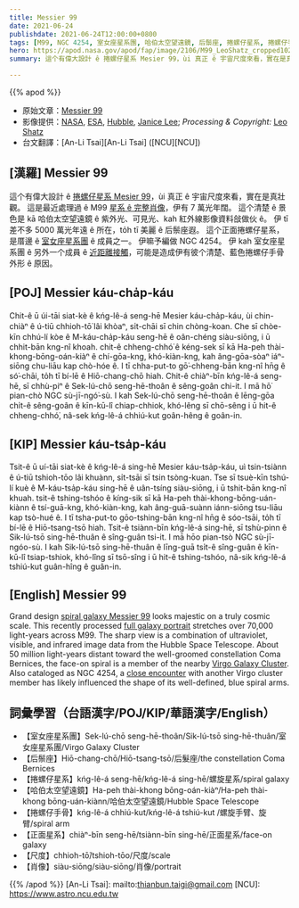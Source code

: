 ```yaml
---
title: Messier 99
date: 2021-06-24
publishdate: 2021-06-24T12:00:00+0800
tags: [M99, NGC 4254, 室女座星系團, 哈伯太空望遠鏡, 后鬃座, 捲螺仔星系, 捲螺仔手骨]
hero: https://apod.nasa.gov/apod/fap/image/2106/M99_LeoShatz_cropped1024.jpg
summary: 這个有偉大設計 ê 捲螺仔星系 Mesier 99，ùi 真正 ê 宇宙尺度來看，實在是真壯觀。

---
```


{{% apod %}}

- 原始文章：[Messier 99](https://apod.nasa.gov/apod/ap210624.html)
- 影像提供：[NASA](https://www.nasa.gov/), [ESA](https://www.esa.int), [Hubble](https://www.nasa.gov/mission_pages/hubble/main/index.html), [Janice Lee](https://www.linkedin.com/in/janiceleeastro/); *Processing & Copyright:* [Leo Shatz](https://www.astrobin.com/users/spinlock/)
- 台文翻譯：[An-Li Tsai][An-Li Tsai] ([NCU][NCU])

## [漢羅] Messier 99
這个有偉大設計 ê [捲螺仔星系 Mesier 99][spiral galaxy Messier 99]，ùi 真正 ê 宇宙尺度來看，實在是真壯觀。
這是最近處理過 ê M99 [星系 ê 完整肖像][full galaxy portrait]，伊有 7 萬光年闊。
這个清楚 ê 景色是 kā 哈伯太空望遠鏡 ê 紫外光、可見光、kah 紅外線影像資料敆做伙 ê。
伊 tī 差不多 5000 萬光年遠 ê 所在，to̍h tī 美麗 ê 后鬃座遐。
這个正面捲螺仔星系，是厝邊 ê [室女座星系團][Virgo Galaxy Cluster] ê 成員之一。
伊嘛予編做 NGC 4254。
伊 kah 室女座星系團 ê 另外一个成員 ê [近距離接觸][close encounter]，可能是造成伊有彼个清楚、藍色捲螺仔手骨外形 ê 原因。




## [POJ] Messier káu-cha̍p-káu

Chit-ê ū úi-tāi siat-kè ê kńg-lê-á seng-hē Mesier káu-cha̍p-káu, ùi chin-chiàⁿ ê ú-tiū chhioh-tō͘ lâi khòaⁿ, si̍t-chāi sī chin chòng-koan.
Che sī chòe-kīn chhú-lí kòe ê M-káu-cha̍p-káu seng-hē ê oân-chéng siàu-siōng, i ū chhit-bān kng-nî khoah.
chit-ê chheng-chhó͘ ê kéng-sek sī kā Ha-peh thài-khong-bōng-oán-kiàⁿ ê chí-gōa-kng, khó-kiàn-kng, kah âng-gōa-sòaⁿ iáⁿ-siōng chu-liāu kap chò-hóe ê.
I tī chha-put-to gō͘-chheng-bān kng-nî hn̄g ê só͘-chāi, to̍h tī bí-lē ê Hiō-chang-chō hiah.
Chit-ê chiàⁿ-bīn kńg-lê-á seng-hē, sī chhù-piⁿ ê Sek-lú-chō seng-hē-thoân ê sêng-goân chi-it.
I mā hō͘ pian-chò NGC sù-jī-ngó͘-sù.
I kah Sek-lú-chō seng-hē-thoân ê lēng-gōa chi̍t-ê sêng-goân ê kīn-kū-lî chiap-chhiok, khó-lêng sī chō-sêng i ū hit-ê chheng-chhó͘, nâ-sek kńg-lê-á chhiú-kut goân-hêng ê goân-in.



## [KIP] Messier káu-tsa̍p-káu

Tsit-ê ū uí-tāi siat-kè ê kńg-lê-á sing-hē Mesier káu-tsa̍p-káu, uì tsin-tsiànn ê ú-tiū tshioh-tōo lâi khuànn, si̍t-tsāi sī tsin tsòng-kuan.
Tse sī tsuè-kīn tshú-lí kuè ê M-káu-tsa̍p-káu sing-hē ê uân-tsíng siàu-siōng, i ū tshit-bān kng-nî khuah.
tsit-ê tshing-tshóo ê kíng-sik sī kā Ha-peh thài-khong-bōng-uán-kiànn ê tsí-guā-kng, khó-kiàn-kng, kah âng-guā-suànn iánn-siōng tsu-liāu kap tsò-hué ê.
I tī tsha-put-to gōo-tshing-bān kng-nî hn̄g ê sóo-tsāi, to̍h tī bí-lē ê Hiō-tsang-tsō hiah.
Tsit-ê tsiànn-bīn kńg-lê-á sing-hē, sī tshù-pinn ê Sik-lú-tsō sing-hē-thuân ê sîng-guân tsi-it.
I mā hōo pian-tsò NGC sù-jī-ngóo-sù.
I kah Sik-lú-tsō sing-hē-thuân ê līng-guā tsi̍t-ê sîng-guân ê kīn-kū-lî tsiap-tshiok, khó-lîng sī tsō-sîng i ū hit-ê tshing-tshóo, nâ-sik kńg-lê-á tshiú-kut guân-hîng ê guân-in.




## [English] Messier 99
Grand design [spiral galaxy Messier 99][spiral galaxy Messier 99] looks majestic on a truly cosmic scale.
This recently processed [full galaxy portrait][full galaxy portrait] stretches over 70,000 light-years across M99.
The sharp view is a combination of ultraviolet, visible, and infrared image data from the Hubble Space Telescope.
About 50 million light-years distant toward the well-groomed constellation Coma Bernices, the face-on spiral is a member of the nearby [Virgo Galaxy Cluster][Virgo Galaxy Cluster].
Also cataloged as NGC 4254, a [close encounter][close encounter] with another Virgo cluster member has likely influenced the shape of its well-defined, blue spiral arms.




## 詞彙學習（台語漢字/POJ/KIP/華語漢字/English）


- 【室女座星系團】Sek-lú-chō seng-hē-thoân/Sik-lú-tsō sing-hē-thuân/室女座星系團/Virgo Galaxy Cluster
- 【后鬃座】Hiō-chang-chō/Hiō-tsang-tsō/后髮座/the constellation Coma Bernices
- 【捲螺仔星系】kńg-lê-á seng-hē/kńg-lê-á sing-hē/螺旋星系/spiral galaxy
- 【哈伯太空望遠鏡】Ha-peh thài-khong bōng-oán-kiàⁿ/Ha-peh thài-khong bōng-uán-kiànn/哈伯太空望遠鏡/Hubble Space Telescope
- 【捲螺仔手骨】kńg-lê-á chhiú-kut/kńg-lê-á tshiú-kut /螺旋手臂、旋臂/spiral arm
- 【正面星系】chiàⁿ-bīn seng-hē/tsiànn-bīn sing-hē/正面星系/face-on galaxy
- 【尺度】chhioh-tō͘/tshioh-tōo/尺度/scale
- 【肖像】siàu-siōng/siàu-siōng/肖像/portrait




{{% /apod %}}
[An-Li Tsai]: mailto:thianbun.taigi@gmail.com
[NCU]: https://www.astro.ncu.edu.tw

[spiral galaxy Messier 99]:https://www.nasa.gov/feature/goddard/2017/messier-99
[full galaxy portrait]:https://www.astrobin.com/8wpsp5/
[Virgo Galaxy Cluster]:https://apod.nasa.gov/apod/ap170624.html
[close encounter]:https://arxiv.org/abs/astro-ph/0505021
